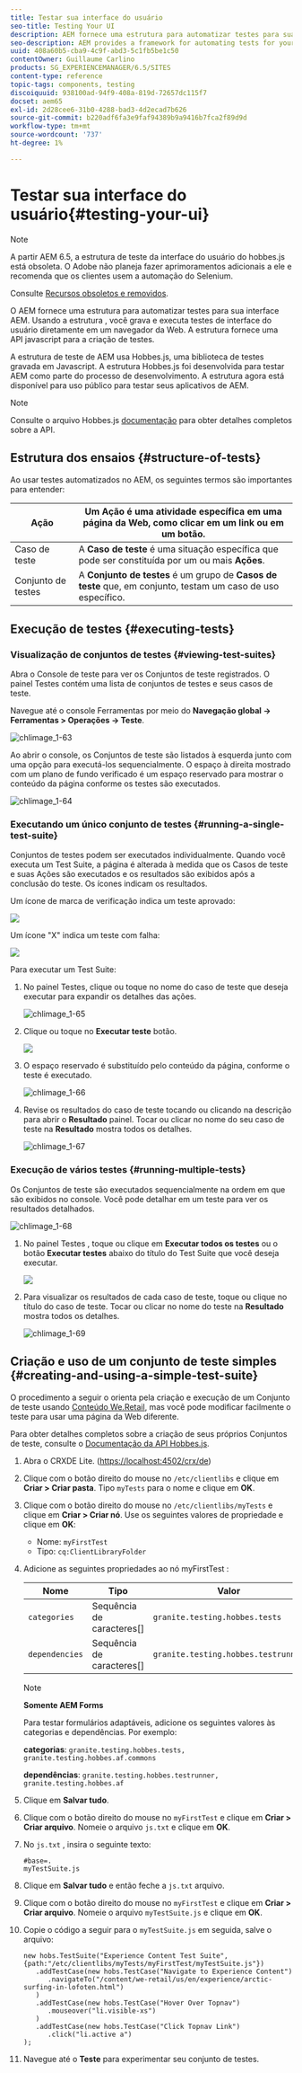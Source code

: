 ```yaml
---
title: Testar sua interface do usuário
seo-title: Testing Your UI
description: AEM fornece uma estrutura para automatizar testes para sua interface AEM
seo-description: AEM provides a framework for automating tests for your AEM UI
uuid: 408a60b5-cba9-4c9f-abd3-5c1fb5be1c50
contentOwner: Guillaume Carlino
products: SG_EXPERIENCEMANAGER/6.5/SITES
content-type: reference
topic-tags: components, testing
discoiquuid: 938100ad-94f9-408a-819d-72657dc115f7
docset: aem65
exl-id: 2d28cee6-31b0-4288-bad3-4d2ecad7b626
source-git-commit: b220adf6fa3e9faf94389b9a9416b7fca2f89d9d
workflow-type: tm+mt
source-wordcount: '737'
ht-degree: 1%

---
```


# Testar sua interface do usuário{#testing-your-ui}

>[!NOTE]
>
>A partir AEM 6.5, a estrutura de teste da interface do usuário do hobbes.js está obsoleta. O Adobe não planeja fazer aprimoramentos adicionais a ele e recomenda que os clientes usem a automação do Selenium.
>
>Consulte [Recursos obsoletos e removidos](/help/release-notes/deprecated-removed-features.md).

O AEM fornece uma estrutura para automatizar testes para sua interface AEM. Usando a estrutura , você grava e executa testes de interface do usuário diretamente em um navegador da Web. A estrutura fornece uma API javascript para a criação de testes.

A estrutura de teste de AEM usa Hobbes.js, uma biblioteca de testes gravada em Javascript. A estrutura Hobbes.js foi desenvolvida para testar AEM como parte do processo de desenvolvimento. A estrutura agora está disponível para uso público para testar seus aplicativos de AEM.

>[!NOTE]
>
>Consulte o arquivo Hobbes.js [documentação](https://helpx.adobe.com/experience-manager/6-5/sites/developing/using/reference-materials/test-api/index.html) para obter detalhes completos sobre a API.

## Estrutura dos ensaios {#structure-of-tests}

Ao usar testes automatizados no AEM, os seguintes termos são importantes para entender:

| Ação | Um **Ação** é uma atividade específica em uma página da Web, como clicar em um link ou em um botão. |
|---|---|
| Caso de teste | A **Caso de teste** é uma situação específica que pode ser constituída por um ou mais **Ações**. |
| Conjunto de testes | A **Conjunto de testes** é um grupo de **Casos de teste** que, em conjunto, testam um caso de uso específico. |

## Execução de testes {#executing-tests}

### Visualização de conjuntos de testes {#viewing-test-suites}

Abra o Console de teste para ver os Conjuntos de teste registrados. O painel Testes contém uma lista de conjuntos de testes e seus casos de teste.

Navegue até o console Ferramentas por meio do **Navegação global -> Ferramentas > Operações -> Teste**.

![chlimage_1-63](assets/chlimage_1-63.png)

Ao abrir o console, os Conjuntos de teste são listados à esquerda junto com uma opção para executá-los sequencialmente. O espaço à direita mostrado com um plano de fundo verificado é um espaço reservado para mostrar o conteúdo da página conforme os testes são executados.

![chlimage_1-64](assets/chlimage_1-64.png)

### Executando um único conjunto de testes {#running-a-single-test-suite}

Conjuntos de testes podem ser executados individualmente. Quando você executa um Test Suite, a página é alterada à medida que os Casos de teste e suas Ações são executados e os resultados são exibidos após a conclusão do teste. Os ícones indicam os resultados.

Um ícone de marca de verificação indica um teste aprovado:

![](do-not-localize/chlimage_1-2.png)

Um ícone &quot;X&quot; indica um teste com falha:

![](do-not-localize/chlimage_1-3.png)

Para executar um Test Suite:

1. No painel Testes, clique ou toque no nome do caso de teste que deseja executar para expandir os detalhes das ações.

   ![chlimage_1-65](assets/chlimage_1-65.png)

1. Clique ou toque no **Executar teste** botão.

   ![](do-not-localize/chlimage_1-4.png)

1. O espaço reservado é substituído pelo conteúdo da página, conforme o teste é executado.

   ![chlimage_1-66](assets/chlimage_1-66.png)

1. Revise os resultados do caso de teste tocando ou clicando na descrição para abrir o **Resultado** painel. Tocar ou clicar no nome do seu caso de teste na **Resultado** mostra todos os detalhes.

   ![chlimage_1-67](assets/chlimage_1-67.png)

### Execução de vários testes {#running-multiple-tests}

Os Conjuntos de teste são executados sequencialmente na ordem em que são exibidos no console. Você pode detalhar em um teste para ver os resultados detalhados.

![chlimage_1-68](assets/chlimage_1-68.png)

1. No painel Testes , toque ou clique em **Executar todos os testes** ou o botão **Executar testes** abaixo do título do Test Suite que você deseja executar.

   ![](do-not-localize/chlimage_1-5.png)

1. Para visualizar os resultados de cada caso de teste, toque ou clique no título do caso de teste. Tocar ou clicar no nome do teste na **Resultado** mostra todos os detalhes.

   ![chlimage_1-69](assets/chlimage_1-69.png)

## Criação e uso de um conjunto de teste simples {#creating-and-using-a-simple-test-suite}

O procedimento a seguir o orienta pela criação e execução de um Conjunto de teste usando [Conteúdo We.Retail](/help/sites-developing/we-retail.md), mas você pode modificar facilmente o teste para usar uma página da Web diferente.

Para obter detalhes completos sobre a criação de seus próprios Conjuntos de teste, consulte o [Documentação da API Hobbes.js](https://helpx.adobe.com/experience-manager/6-5/sites/developing/using/reference-materials/test-api/index.html).

1. Abra o CRXDE Lite. ([https://localhost:4502/crx/de](https://localhost:4502/crx/de))
1. Clique com o botão direito do mouse no `/etc/clientlibs` e clique em **Criar > Criar pasta**. Tipo `myTests` para o nome e clique em **OK**.
1. Clique com o botão direito do mouse no `/etc/clientlibs/myTests` e clique em **Criar > Criar nó**. Use os seguintes valores de propriedade e clique em **OK**:

   * Nome: `myFirstTest`
   * Tipo: `cq:ClientLibraryFolder`

1. Adicione as seguintes propriedades ao nó myFirstTest :

   | Nome | Tipo | Valor |
   |---|---|---|
   | `categories` | Sequência de caracteres[] | `granite.testing.hobbes.tests` |
   | `dependencies` | Sequência de caracteres[] | `granite.testing.hobbes.testrunner` |

   >[!NOTE]
   >
   >**Somente AEM Forms**
   >
   >
   >Para testar formulários adaptáveis, adicione os seguintes valores às categorias e dependências. Por exemplo:
   >
   >
   >**categorias**: `granite.testing.hobbes.tests, granite.testing.hobbes.af.commons`
   >
   >
   >**dependências**: `granite.testing.hobbes.testrunner, granite.testing.hobbes.af`

1. Clique em **Salvar tudo**.
1. Clique com o botão direito do mouse no `myFirstTest` e clique em **Criar > Criar arquivo**. Nomeie o arquivo `js.txt` e clique em **OK**.
1. No `js.txt` , insira o seguinte texto:

   ```
   #base=.
   myTestSuite.js
   ```

1. Clique em **Salvar tudo** e então feche a `js.txt` arquivo.
1. Clique com o botão direito do mouse no `myFirstTest` e clique em **Criar > Criar arquivo**. Nomeie o arquivo `myTestSuite.js` e clique em **OK**.
1. Copie o código a seguir para o `myTestSuite.js` em seguida, salve o arquivo:

   ```
   new hobs.TestSuite("Experience Content Test Suite", {path:"/etc/clientlibs/myTests/myFirstTest/myTestSuite.js"})
      .addTestCase(new hobs.TestCase("Navigate to Experience Content")
         .navigateTo("/content/we-retail/us/en/experience/arctic-surfing-in-lofoten.html")
      )
      .addTestCase(new hobs.TestCase("Hover Over Topnav")
         .mouseover("li.visible-xs")
      )
      .addTestCase(new hobs.TestCase("Click Topnav Link")
         .click("li.active a")
   );
   ```

1. Navegue até o **Teste** para experimentar seu conjunto de testes.
